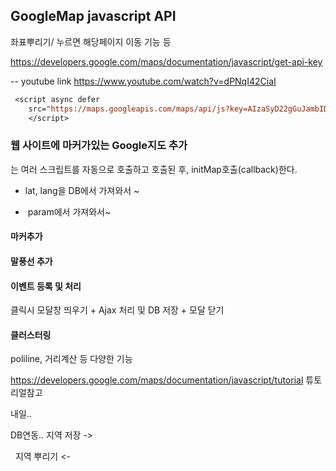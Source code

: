 ## GoogleMap javascript API 

좌표뿌리기/ 누르면 해당페이지 이동 기능 등

https://developers.google.com/maps/documentation/javascript/get-api-key

-- youtube link
https://www.youtube.com/watch?v=dPNqI42CiaI

```jsp
 <script async defer
    src="https://maps.googleapis.com/maps/api/js?key=AIzaSyD22gGuJambID4g4M2bHWgxOCmWCArzTzM&callback=initMap">
    </script>
```

### 웹 사이트에 마커가있는 Google지도 추가

<script async="" defer="" src="https://maps.googleapis.com/maps/api/js?key=AIzaSyD22gGuJambID4g4M2bHWgxOCmWCArzTzM&amp;callback=initMap">
</script>

는 여러 스크립트를 자동으로 호출하고 호출된 후, initMap호출(callback)한다.

* lat, lang을 DB에서 가져와서 ~

* ​                     param에서 가져와서~ 

#### 마커추가

#### 말풍선 추가

#### 이벤트 등록 및 처리

클릭시 모달창 띄우기 + Ajax 처리 및 DB 저장 + 모달 닫기

#### 클러스터링



poliline, 거리계산 등 다양한 기능

<https://developers.google.com/maps/documentation/javascript/tutorial>  튜토리얼참고

내일..

DB연동.. 지역 저장 ->

                 지역 뿌리기  <-
